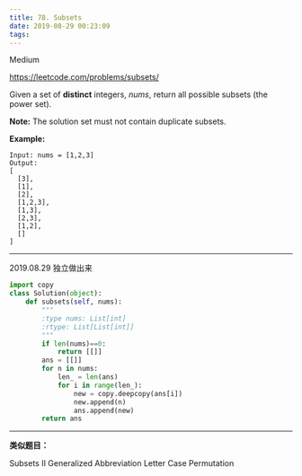 ```yaml
---
title: 78. Subsets
date: 2019-08-29 00:23:09
tags:
---
```


Medium

https://leetcode.com/problems/subsets/

Given a set of **distinct** integers, *nums*, return all possible subsets (the power set).

**Note:** The solution set must not contain duplicate subsets.

**Example:**

```
Input: nums = [1,2,3]
Output:
[
  [3],
  [1],
  [2],
  [1,2,3],
  [1,3],
  [2,3],
  [1,2],
  []
]
```



---------------

2019.08.29 独立做出来

```python
import copy
class Solution(object):
    def subsets(self, nums):
        """
        :type nums: List[int]
        :rtype: List[List[int]]
        """
        if len(nums)==0:
            return [[]]
        ans = [[]]
        for n in nums:
            len_ = len(ans)
            for i in range(len_):
                new = copy.deepcopy(ans[i])
                new.append(n)
                ans.append(new)
        return ans
```



---------------------

**类似题目：**

Subsets II
Generalized Abbreviation
Letter Case Permutation